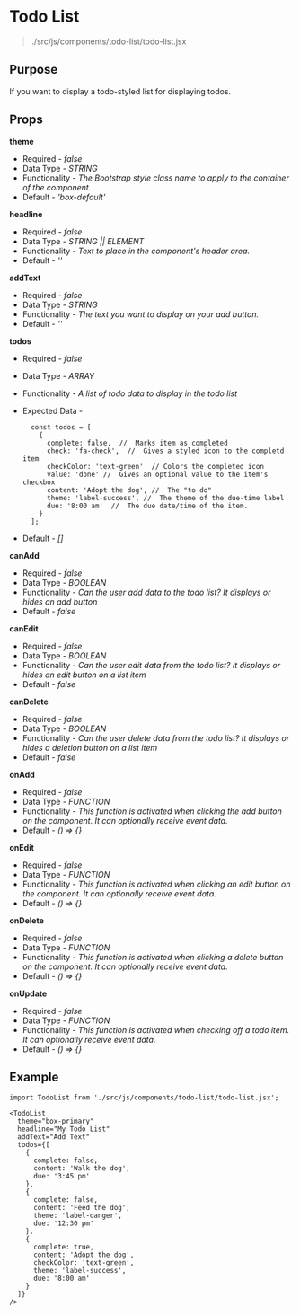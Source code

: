 # Todo List
> ./src/js/components/todo-list/todo-list.jsx

## Purpose
If you want to display a todo-styled list for displaying todos.


## Props
__theme__

* Required - _false_
* Data Type - _STRING_
* Functionality - _The Bootstrap style class name to apply to the container of the component._
* Default - _'box-default'_

__headline__

* Required - _false_
* Data Type - _STRING || ELEMENT_
* Functionality - _Text to place in the component's header area._
* Default - _''_

__addText__

* Required - _false_
* Data Type - _STRING_
* Functionality - _The text you want to display on your add button._
* Default - _''_

__todos__

* Required - _false_
* Data Type - _ARRAY_
* Functionality - _A list of todo data to display in the todo list_
* Expected Data -

        const todos = [
          {
            complete: false,  //  Marks item as completed
            check: 'fa-check',  //  Gives a styled icon to the completd item
            checkColor: 'text-green'  // Colors the completed icon
            value: 'done' //  Gives an optional value to the item's checkbox
            content: 'Adopt the dog', //  The "to do"
            theme: 'label-success', //  The theme of the due-time label
            due: '8:00 am'  //  The due date/time of the item.
          }
        ];

* Default - _[]_

__canAdd__

* Required - _false_
* Data Type - _BOOLEAN_
* Functionality - _Can the user add data to the todo list? It displays or hides an add button_
* Default - _false_

__canEdit__

* Required - _false_
* Data Type - _BOOLEAN_
* Functionality - _Can the user edit data from the todo list? It displays or hides an edit button on a list item_
* Default - _false_

__canDelete__

* Required - _false_
* Data Type - _BOOLEAN_
* Functionality - _Can the user delete data from the todo list? It displays or hides a deletion button on a list item_
* Default - _false_

__onAdd__

* Required - _false_
* Data Type - _FUNCTION_
* Functionality - _This function is activated when clicking the add button on the component. It can optionally receive event data._
* Default - _() => {}_

__onEdit__

* Required - _false_
* Data Type - _FUNCTION_
* Functionality - _This function is activated when clicking an edit button on the component. It can optionally receive event data._
* Default - _() => {}_

__onDelete__

* Required - _false_
* Data Type - _FUNCTION_
* Functionality - _This function is activated when clicking a delete button on the component. It can optionally receive event data._
* Default - _() => {}_

__onUpdate__

* Required - _false_
* Data Type - _FUNCTION_
* Functionality - _This function is activated when checking off a todo item. It can optionally receive event data._
* Default - _() => {}_


## Example
```
import TodoList from './src/js/components/todo-list/todo-list.jsx';

<TodoList
  theme="box-primary"
  headline="My Todo List"
  addText="Add Text"
  todos={[
    {
      complete: false,
      content: 'Walk the dog',
      due: '3:45 pm'
    },
    {
      complete: false,
      content: 'Feed the dog',
      theme: 'label-danger',
      due: '12:30 pm'
    },
    {
      complete: true,
      content: 'Adopt the dog',
      checkColor: 'text-green',
      theme: 'label-success',
      due: '8:00 am'
    }
  ]}
/>
```
